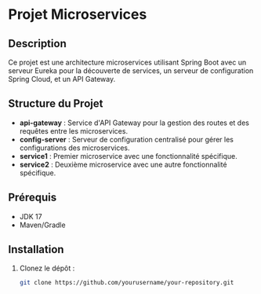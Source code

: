 # Projet Microservices

## Description

Ce projet est une architecture microservices utilisant Spring Boot avec un serveur Eureka pour la découverte de services, un serveur de configuration Spring Cloud, et un API Gateway.

## Structure du Projet

- **api-gateway** : Service d'API Gateway pour la gestion des routes et des requêtes entre les microservices.
- **config-server** : Serveur de configuration centralisé pour gérer les configurations des microservices.
- **service1** : Premier microservice avec une fonctionnalité spécifique.
- **service2** : Deuxième microservice avec une autre fonctionnalité spécifique.

## Prérequis

- JDK 17
- Maven/Gradle

## Installation

1. Clonez le dépôt :
   ```bash
   git clone https://github.com/yourusername/your-repository.git
